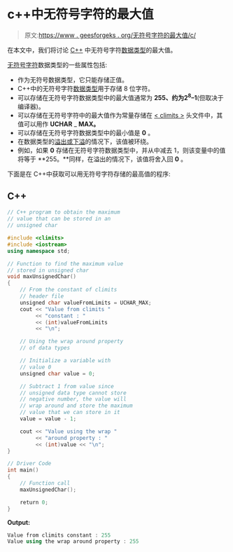 # c++中无符号字符的最大值

> 原文:[https://www . geesforgeks . org/无符号字符的最大值/c/](https://www.geeksforgeeks.org/maximum-value-of-unsigned-char-in-c/)

在本文中，我们将讨论 [C++](https://www.geeksforgeeks.org/c-plus-plus/) 中无符号字符[数据类型](https://www.geeksforgeeks.org/c-data-types/)的最大值。

[无符号字符](https://www.geeksforgeeks.org/unsigned-char-in-c-with-examples/)数据类型的一些属性包括:

*   作为无符号数据类型，它只能存储正值。
*   C++中的无符号字符[数据类型](https://www.geeksforgeeks.org/c-data-types/)用于存储 8 位字符。
*   可以存储在无符号字符数据类型中的最大值通常为 **255、**约为**2<sup>8</sup>–1**(但取决于编译器)。
*   可以存储在无符号字符中的最大值作为常量存储在 [< climits >](https://www.geeksforgeeks.org/climits-limits-h-cc/) 头文件中，其值可以用作 **UCHAR** _ **MAX。**
*   可以存储在无符号字符数据类型中的最小值是 **0** 。
*   在数据类型的[溢出或下溢](https://www.geeksforgeeks.org/check-for-integer-overflow/)的情况下，该值被环绕。
*   例如，如果 **0** 存储在无符号字符数据类型中，并从中减去 1，则该变量中的值将等于 **255。**同样，在溢出的情况下，该值将舍入回 **0** 。

下面是在 C++中获取可以用无符号字符存储的最高值的程序:

## C++

```cpp
// C++ program to obtain the maximum
// value that can be stored in an
// unsigned char

#include <climits>
#include <iostream>
using namespace std;

// Function to find the maximum value
// stored in unsigned char
void maxUnsignedChar()
{
    // From the constant of climits
    // header file
    unsigned char valueFromLimits = UCHAR_MAX;
    cout << "Value from climits "
         << "constant : "
         << (int)valueFromLimits
         << "\n";

    // Using the wrap around property
    // of data types

    // Initialize a variable with
    // value 0
    unsigned char value = 0;

    // Subtract 1 from value since
    // unsigned data type cannot store
    // negative number, the value will
    // wrap around and store the maximum
    // value that we can store in it
    value = value - 1;

    cout << "Value using the wrap "
         << "around property : "
         << (int)value << "\n";
}

// Driver Code
int main()
{
    // Function call
    maxUnsignedChar();

    return 0;
}
```

**Output:**

```cpp
Value from climits constant : 255
Value using the wrap around property : 255

```